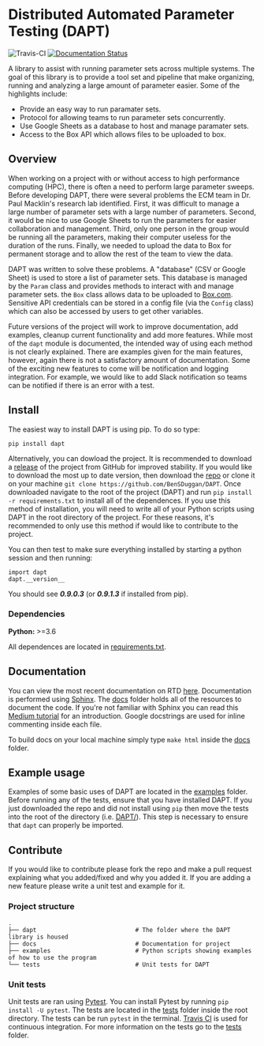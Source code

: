 # Distributed Automated Parameter Testing (DAPT)

![Travis-CI](https://travis-ci.com/BenSDuggan/DAPT.svg?token=aV2WxyvqLfShpTx4gD3a&branch=master)
[![Documentation Status](https://readthedocs.org/projects/dapt/badge/?version=latest)](https://dapt.readthedocs.io/en/latest/?badge=latest)

A library to assist with running parameter sets across multiple systems.  The goal of this library is to provide a tool set and pipeline that make organizing, running and analyzing a large amount of parameter easier.  Some of the highlights include: 

* Provide an easy way to run paramater sets.
* Protocol for allowing teams to run parameter sets concurrently.
* Use Google Sheets as a database to host and manage paramater sets.
* Access to the Box API which allows files to be uploaded to box.

## Overview

When working on a project with or without access to high performance computing (HPC), there is often a need to perform large parameter sweeps.  Before developing DAPT, there were several problems the ECM team in Dr. Paul Macklin's research lab identified.  First, it was difficult to manage a large number of parameter sets with a large number of parameters.  Second, it would be nice to use Google Sheets to run the parameters for easier collaboration and management.  Third, only one person in the group would be running all the parameters, making their computer useless for the duration of the runs.  Finally, we needed to upload the data to Box for permanent storage and to allow the rest of the team to view the data.  

DAPT was written to solve these problems.  A "database" (CSV or Google Sheet) is used to store a list of parameter sets.  This database is managed by the `Param` class and provides methods to interact with and manage parameter sets.  the `Box` class allows data to be uploaded to [Box.com](https://box.com).  Sensitive API credentials can be stored in a config file (via the `Config` class) which can also be accessed by users to get other variables.

Future versions of the project will work to improve documentation, add examples, cleanup current functionality and add more features.  While most of the `dapt` module is documented, the intended way of using each method is not clearly explained.  There are examples given for the main features, however, again there is not a satisfactory amount of documentation.  Some of the exciting new features to come will be notification and logging integration.  For example, we would like to add Slack notification so teams can be notified if there is an error with a test.


## Install

The easiest way to install DAPT is using pip.  To do so type:
```
pip install dapt
```

Alternatively, you can dowload the project.  It is recommended to download a [release](https://github.com/BenSDuggan/DAPT/releases) of the project from GitHub for improved stability.  If you would like to download the most up to date version, then download the [repo](https://github.com/BenSDuggan/DAPT) or clone it on your machine `git clone https://github.com/BenSDuggan/DAPT`.  Once downloaded navigate to the root of the project (DAPT) and run `pip install -r requirements.txt` to install all of the dependences.  If you use this method of installation, you will need to write all of your Python scripts using DAPT in the root directory of the project.  For these reasons, it's recommended to only use this method if would like to contribute to the project.

You can then test to make sure everything installed by starting a python session and then running:
```
import dapt
dapt.__version__
```

You should see ***0.9.0.3*** (or ***0.9.1.3*** if installed from pip).

### Dependencies
**Python:** >=3.6

All dependences are located in [requirements.txt](requirements.txt).


## Documentation
You can view the most recent documentation on RTD [here](https://dapt.readthedocs.io).  Documentation is performed using [Sphinx](http://www.sphinx-doc.org/en/master/).  The [docs](/docs) folder holds all of the resources to document the code.  If you're not familiar with Sphinx you can read this [Medium tutorial](https://medium.com/@eikonomega/getting-started-with-sphinx-autodoc-part-1-2cebbbca5365) for an introduction.  Google docstrings are used for inline commenting inside each file.

To build docs on your local machine simply type `make html` inside the [docs](/docs) folder.


## Example usage
Examples of some basic uses of DAPT are located in the [examples](/examples) folder.  Before running any of the tests, ensure that you have installed DAPT.  If you just downloaded the repo and did not install using `pip` then move the tests into the root of the directory (i.e. [DAPT/](/)).  This step is necessary to ensure that `dapt` can properly be imported.


## Contribute
If you would like to contribute please fork the repo and make a pull request explaining what you added/fixed and why you added it.  If you are adding a new feature please write a unit test and example for it.

### Project structure
```
.
├── dapt                 			# The folder where the DAPT library is housed
├── docs             				# Documentation for project
├── examples          				# Python scripts showing examples of how to use the program
└── tests           				# Unit tests for DAPT
```

### Unit tests
Unit tests are ran using [Pytest](pytest.org).  You can install Pytest by running `pip install -U pytest`.  The tests are located in the [tests](tests/) folder inside the root directory.  The tests can be run `pytest` in the terminal.  [Travis CI]() is used for continuous integration.  For more information on the tests go to the [tests](tests) folder.

